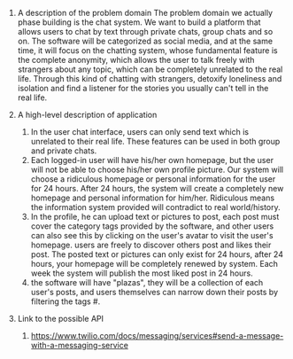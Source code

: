 1. A description of the problem domain
   The problem domain we actually phase building is the chat system. 
   We want to build a platform that allows users to chat by text through private chats, 
   group chats and so on. The software will be categorized as social media, and at the same time, it 
   will focus on the chatting system, whose fundamental feature is the complete anonymity, which allows 
   the user to talk freely with strangers about any topic, which can be completely unrelated to the real life. 
   Through this kind of chatting with strangers, detoxify loneliness and isolation and find a listener for 
   the stories you usually can't tell in the real life.

2. A high-level description of application 
   1. In the user chat interface, users can only send text which is unrelated to their real life.
   These features can be used in both group and private chats.
   2. Each logged-in user will have his/her own homepage, but the user will not be able to choose his/her own profile picture. 
   Our system will choose a ridiculous homepage or personal information for the user for 24 hours. After 24 hours,
   the system will create a completely new homepage and personal information for him/her. Ridiculous means the information system
   provided will contradict to real world/history.
   3. In the profile, he can upload text or pictures to post, each post must cover the category tags provided by the software, 
      and other users can also see this by clicking on the user's avatar to visit the user's homepage. 
   users are freely to discover others post and likes their post. The posted text or pictures can only exist for 24 hours, 
   after 24 hours, your homepage will be completely renewed by system. Each week the system will publish the most liked post in 24 hours.
   4. the software will have "plazas", they will be a collection of each user's posts, and users themselves can narrow down 
      their posts by filtering the tags #.
3. Link to the possible API
   1. https://www.twilio.com/docs/messaging/services#send-a-message-with-a-messaging-service

